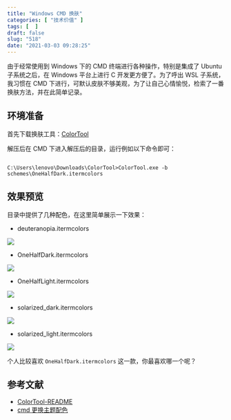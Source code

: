 ```yaml
---
title: "Windows CMD 换肤"
categories: [ "技术价值" ]
tags: [  ]
draft: false
slug: "518"
date: "2021-03-03 09:28:25"
---
```


由于经常使用到 Windows 下的 CMD 终端进行各种操作，特别是集成了 Ubuntu 子系统之后，在 Windows 平台上进行 C 开发更方便了。为了呼出 WSL 子系统，我习惯在 CMD 下进行，可默认皮肤不够美观，为了让自己心情愉悦，检索了一番换肤方法，并在此简单记录。

## 环境准备

首先下载换肤工具：[ColorTool](https://github.com/microsoft/terminal/releases/tag/1904.29002)

解压后在 CMD 下进入解压后的目录，运行例如以下命令即可：

```

C:\Users\lenovo\Downloads\ColorTool>ColorTool.exe -b schemes\OneHalfDark.itermcolors

```

## 效果预览

目录中提供了几种配色，在这里简单展示一下效果：

- deuteranopia.itermcolors

![](https://imagehost-cdn.frytea.com/images/2021/03/03/20210303092451b722d9761b91feae.png)

- OneHalfDark.itermcolors

![](https://imagehost-cdn.frytea.com/images/2021/03/03/202103030925107721cf96cdcf782b.png)

- OneHalfLight.itermcolors

![](https://imagehost-cdn.frytea.com/images/2021/03/03/202103030925456a86e4bfd8813029.png)

- solarized_dark.itermcolors

![](https://imagehost-cdn.frytea.com/images/2021/03/03/20210303092604071efabd48b3fdd8.png)

- solarized_light.itermcolors

![](https://imagehost-cdn.frytea.com/images/2021/03/03/2021030309262733c5c9ddae1a6104.png)

个人比较喜欢 `OneHalfDark.itermcolors` 这一款，你最喜欢哪一个呢？

## 参考文献

- [ColorTool-README](https://github.com/microsoft/terminal/tree/main/src/tools/ColorTool)
- [cmd 更换主题配色](https://blog.csdn.net/weixin_42737761/article/details/100182200)
